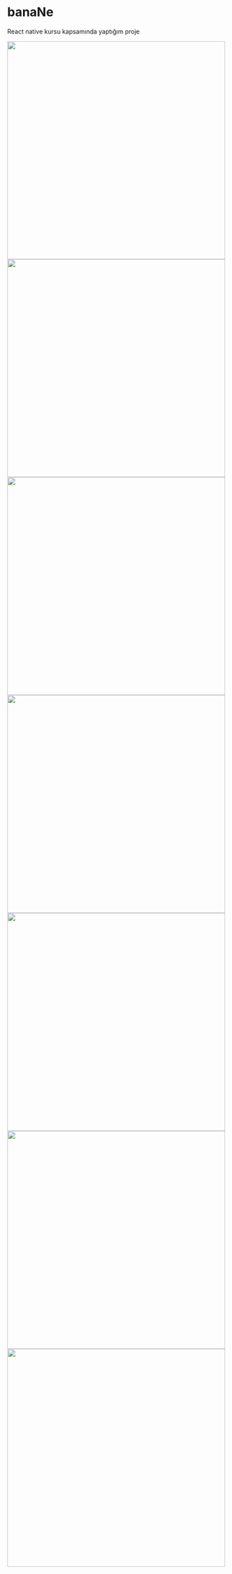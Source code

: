 # banaNe

React native kursu kapsamında yaptığım proje

<img src="https://user-images.githubusercontent.com/43764640/139532550-3db84f5d-1695-4273-88dc-13f63f7039d1.png" height="500" />
<img src="https://user-images.githubusercontent.com/43764640/139532535-3b006d9e-54c1-4324-a533-4f1d74033d3f.png" height="500" />
<img src="https://user-images.githubusercontent.com/43764640/139532539-a107ffbc-64b0-420f-956b-487c86eb080a.png" height="500" />
<img src="https://user-images.githubusercontent.com/43764640/139532542-f7d1c5fb-51c3-4bbc-ab5a-9432008ee597.png" height="500" />
<img src="https://user-images.githubusercontent.com/43764640/139532544-97a0ebde-2f96-47d4-8273-a24ef91b964e.png" height="500" />
<img src="https://user-images.githubusercontent.com/43764640/139532547-c3e5292b-980d-406f-8981-836b68d10cdd.png" height="500" />
<img src="https://user-images.githubusercontent.com/43764640/139532549-f4077830-64f7-4288-83a4-f113b7acc54b.png" height="500" />

